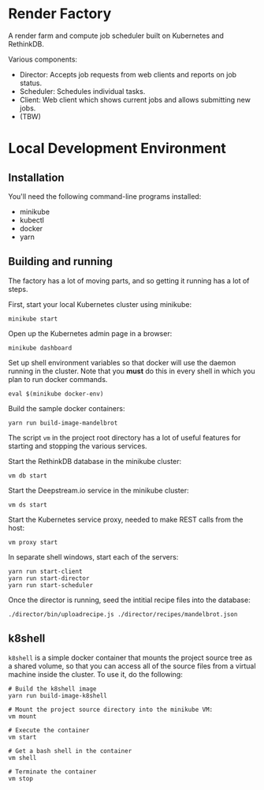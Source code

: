 # Render Factory

A render farm and compute job scheduler built on Kubernetes and RethinkDB.

Various components:

* Director: Accepts job requests from web clients and reports on job status.
* Scheduler: Schedules individual tasks.
* Client: Web client which shows current jobs and allows submitting new jobs.
* (TBW)

# Local Development Environment

## Installation

You'll need the following command-line programs installed:

  * minikube
  * kubectl
  * docker
  * yarn

## Building and running

The factory has a lot of moving parts, and so getting it running has a lot of steps.

First, start your local Kubernetes cluster using minikube:

    minikube start

Open up the Kubernetes admin page in a browser:

    minikube dashboard

Set up shell environment variables so that docker will use the daemon running in the cluster.
Note that you **must** do this in every shell in which you plan to run docker commands.

    eval $(minikube docker-env)

Build the sample docker containers:

    yarn run build-image-mandelbrot

The script `vm` in the project root directory has a lot of useful features for starting and stopping
the various services.

Start the RethinkDB database in the minikube cluster:

    vm db start

Start the Deepstream.io service in the minikube cluster:

    vm ds start

Start the Kubernetes service proxy, needed to make REST calls from the host:

    vm proxy start

In separate shell windows, start each of the servers:

    yarn run start-client
    yarn run start-director
    yarn run start-scheduler

Once the director is running, seed the intitial recipe files into the database:

    ./director/bin/uploadrecipe.js ./director/recipes/mandelbrot.json

## k8shell

`k8shell` is a simple docker container that mounts the project source tree as a shared volume,
so that you can access all of the source files from a virtual machine inside the cluster. To use
it, do the following:

    # Build the k8shell image
    yarn run build-image-k8shell

    # Mount the project source directory into the minikube VM:
    vm mount

    # Execute the container
    vm start

    # Get a bash shell in the container
    vm shell

    # Terminate the container
    vm stop

